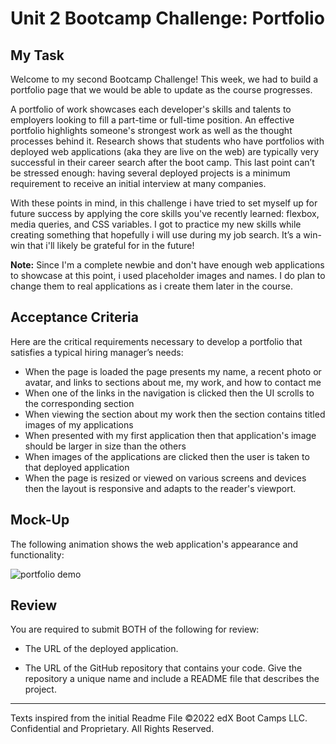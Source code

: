 # Unit 2 Bootcamp Challenge: Portfolio

## My Task

Welcome to my second Bootcamp Challenge! This week, we had to build a portfolio page that we would be able to update as the course progresses. 

A portfolio of work showcases each developer's skills and talents to employers looking to fill a part-time or full-time position. An effective portfolio highlights someone's strongest work as well as the thought processes behind it. Research shows that students who have portfolios with deployed web applications (aka they are live on the web) are typically very successful in their career search after the boot camp. This last point can’t be stressed enough: having several deployed projects is a minimum requirement to receive an initial interview at many companies. 
 
With these points in mind, in this challenge i have tried to set myself up for future success by applying the core skills you've recently learned: flexbox, media queries, and CSS variables. I got to practice my new skills while creating something that hopefully i will use during my job search. It’s a win-win that i'll likely be grateful for in the future!

**Note:** Since I'm a complete newbie and don't have enough web applications to showcase at this point, i used placeholder images and names. I do plan to change them to real applications as i create them later in the course.

## Acceptance Criteria

Here are the critical requirements necessary to develop a portfolio that satisfies a typical hiring manager’s needs:

* When the page is loaded the page presents my name, a recent photo or avatar, and links to sections about me, my work, and how to contact me
* When one of the links in the navigation is clicked then the UI scrolls to the corresponding section
* When viewing the section about my work then the section contains titled images of my applications
* When presented with my first application then that application's image should be larger in size than the others
* When images of the applications are clicked then the user is taken to that deployed application
* When the page is resized or viewed on various screens and devices then the layout is responsive and adapts to the reader's viewport.

## Mock-Up

The following animation shows the web application's appearance and functionality:

![portfolio demo](./images/01-css-challenge-demo.gif)

## Review

You are required to submit BOTH of the following for review:

* The URL of the deployed application.

* The URL of the GitHub repository that contains your code. Give the repository a unique name and include a README file that describes the project.

---
Texts inspired from the initial Readme File ©2022 edX Boot Camps LLC. Confidential and Proprietary. All Rights Reserved.